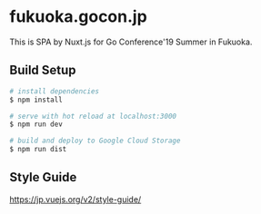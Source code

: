 fukuoka.gocon.jp
==

This is SPA by Nuxt.js for Go Conference'19 Summer in Fukuoka.

Build Setup
--

```sh
# install dependencies
$ npm install

# serve with hot reload at localhost:3000
$ npm run dev

# build and deploy to Google Cloud Storage
$ npm run dist
```

Style Guide
--

https://jp.vuejs.org/v2/style-guide/
